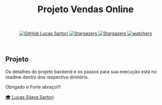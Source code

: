 <h1 align="center">
  Projeto Vendas Online
</h1>
<br />
<p align="center">
  <a href="https://github.com/lucas2s?tab=followers">
    <img alt="GitHub Lucas Sartori" src="https://img.shields.io/github/followers/lucas2s?style=social">
  </a>

  <a href="https://github.com/lucas2s/fastfeetweb/stargazers">
    <img alt="Stargazers" src="https://img.shields.io/github/stars/lucas2s/vendasOnline?style=social">
  </a>
  <a href="https://github.com/lucas2s/fastfeetweb/forks/">
    <img alt="Stargazers" src="https://img.shields.io/github/forks/lucas2s/vendasOnline?style=social">
  </a>
  <a href="https://github.com/lucas2s/fastfeetweb/watchers">
    <img alt="watchers" src="https://img.shields.io/github/watchers/lucas2s/vendasOnline?style=social">
  </a>
</p>
<br />

## Projeto

Os detalhes do projeto backend e os passos para sua execução está no readme dentro dos respectivo diretório.

Obrigado e Forte abraço!!!

<a text-decoration="none" href="https://www.linkedin.com/in/lucas-silva-sartori-analista-de-sistemas/">:mortar_board: Lucas Silava Sartori</a>